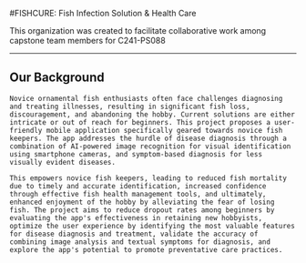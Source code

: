 #FISHCURE: Fish Infection Solution & Health Care

This organization was created to facilitate collaborative work among capstone team members for C241-PS088

---
## Our Background 
    Novice ornamental fish enthusiasts often face challenges diagnosing and treating illnesses, resulting in significant fish loss, discouragement, and abandoning the hobby. Current solutions are either intricate or out of reach for beginners. This project proposes a user-friendly mobile application specifically geared towards novice fish keepers. The app addresses the hurdle of disease diagnosis through a combination of AI-powered image recognition for visual identification using smartphone cameras, and symptom-based diagnosis for less visually evident diseases. 

	This empowers novice fish keepers, leading to reduced fish mortality due to timely and accurate identification, increased confidence through effective fish health management tools, and ultimately, enhanced enjoyment of the hobby by alleviating the fear of losing fish. The project aims to reduce dropout rates among beginners by evaluating the app's effectiveness in retaining new hobbyists, optimize the user experience by identifying the most valuable features for disease diagnosis and treatment, validate the accuracy of combining image analysis and textual symptoms for diagnosis, and explore the app's potential to promote preventative care practices.
